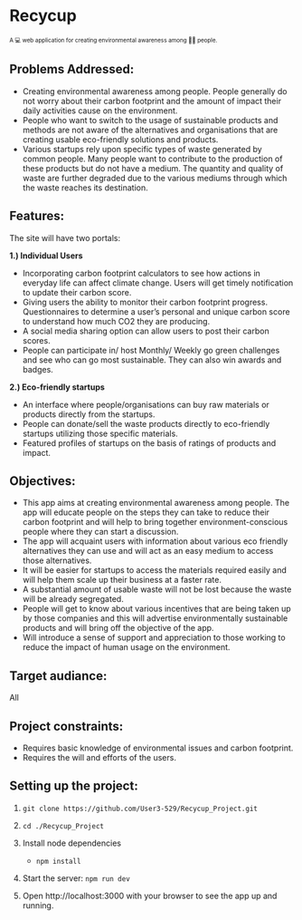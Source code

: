 
# Recycup

 <font size=1> A 💻 web application for creating environmental awareness among 🤝‍🧑 people. </font>
 


## Problems Addressed:

- Creating environmental awareness among people. People generally do not worry about their carbon footprint and the amount of impact their daily activities cause on the environment.
- People who want to switch to the usage of sustainable products and methods are not aware of the alternatives and organisations that are creating usable eco-friendly solutions and products.
- Various startups rely upon specific types of waste generated by common people. Many people want to contribute to the production of these products but do not have a medium. The quantity and quality of waste are further degraded due to the various mediums through which the waste reaches its destination.


## Features: 
The site will have two portals:
 
 **1.) Individual Users**
- Incorporating carbon footprint calculators to see how actions in everyday life can affect climate change. Users will get timely notification to update their carbon score.
- Giving users the ability to monitor their carbon footprint progress. Questionnaires to determine a user’s personal and unique carbon score to understand how much CO2 they are producing.
- A social media sharing option can allow users to post their carbon scores.
- People can participate in/ host Monthly/ Weekly go green challenges and see who can go most sustainable. They can also win awards and badges.

**2.) Eco-friendly startups**
- An interface where people/organisations can buy raw materials or products directly from the startups.
- People can donate/sell the waste products directly to eco-friendly startups utilizing those specific materials.
- Featured profiles of startups on the basis of ratings of products and impact.

## Objectives:
- This app aims at creating environmental awareness among people. The app will educate people on the steps they can take to reduce their carbon footprint and will help to bring together environment-conscious people where they can start a discussion.
- The app will acquaint users with information about various eco friendly alternatives  they can use and will act as an easy medium to access those alternatives.
- It will be easier for startups to access the materials required easily and will help them scale up their business at a faster rate. 
- A substantial amount of usable waste will not be lost because the waste will be already segregated.
- People will get to know about various incentives that are being taken up by those companies and this will advertise environmentally sustainable products and will bring off the objective of the app.
- Will introduce a sense of support and appreciation to those working to reduce the impact of human usage on the environment.

## Target audiance: 
All

## Project constraints:
- Requires basic knowledge of environmental issues and carbon footprint.
- Requires the will and efforts of the users.

## Setting up the project:

1. `git clone https://github.com/User3-529/Recycup_Project.git` 

2. `cd ./Recycup_Project`

3. Install node dependencies 
   - `npm install`
   
4. Start the server: `npm run dev`

5. Open http://localhost:3000 with your browser to see the app up and running.
